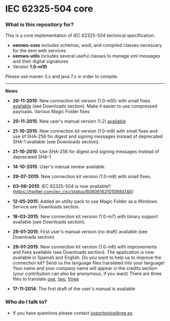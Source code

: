 # IEC 62325-504 core #


### What is this repository for? ###

This is a core implementation of IEC 62325-504 technical specification.

* **eemws-core** includes schemas, wsdl, and compiled classes necessary for the eem web services
* **eemws-utils** includes several useful classes to manage xml messages and their digital signatures
* Version **1.0-m10**

Please use maven 3.x and java 7.x in order to compile.

----

**News**

* **20-11-2015**: New connection kit version (1.0-m10) with small fixes [available](https://bitbucket.org/smree/eemws-core/downloads/eemws-kit-1.0-m10.jar) (see Downloads section). Make it easier to use compressed payloads. Various Magic Folder fixes
* **20-11-2015**: New user's manual version (1.2) [available](https://bitbucket.org/smree/eemws-core/downloads/user's%20manual%20v1.2.pdf)
* **21-10-2015**: New connection kit version (1.0-m9) with small fixes and use of SHA-256 for digest and signing messages instead of deprecated SHA-1 available (see Downloads section).
* **21-10-2015**: Use SHA-256 for digest and signing messages instead of deprecated SHA-1.
* **14-10-2015**: User's manual review available.
* **29-07-2015**: New connection kit version (1.0-m8) with small fixes.
* **03-06-2015**: IEC 62325-504 is now available!! (https://twitter.com/iec_csc/status/606061621010694146)
* **12-05-2015**: Added an utility pack to use Magic Folder as a Windows Service see Downloads section.
* **18-03-2015**: New connection kit version (1.0-m7) with binary support available (see Downloads section).
* **29-01-2015**: First user's manual version (no draft) available (see Downloads section)
* **29-01-2015**: New connection kit version (1.0-m6) with improvements and fixes available (see Downloads section). The application is now available in Spanish and English. 
Do you want to help us to improve the connection kit?
Send us the language files translated into your language! Your name and your company name will appear in the credits section (your contribution can also be anonymous, if you want)
There are three files to translate [one](https://bitbucket.org/smree/eemws-core/src/master/eemws-utils/src/main/resources/properties/utils_messages.properties), [two](https://bitbucket.org/smree/eemws-client/src/master/eemws-client/src/main/resources/properties/client_messages.properties), [three](https://bitbucket.org/smree/eemws-client/src/master/eemws-kit/core-kit/src/main/resources/properties/messages.properties)
 

* **17-11-2014**: The first draft of the user's manual is available




### Who do I talk to? ###

* If you have questions please contact soportesios@ree.es